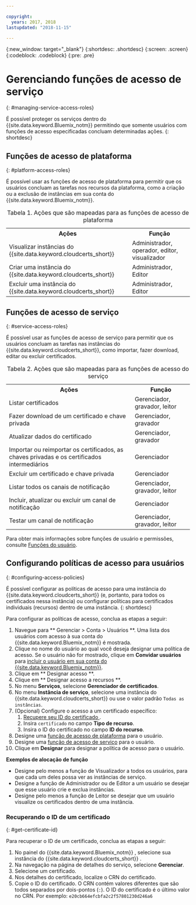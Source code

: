 ```yaml
---

copyright:
  years: 2017, 2018
lastupdated: "2018-11-15"

---
```

{:new_window: target="_blank"}
{:shortdesc: .shortdesc}
{:screen: .screen}
{:codeblock: .codeblock}
{:pre: .pre}

# Gerenciando funções de acesso de serviço
{: #managing-service-access-roles}

É possível proteger os serviços dentro do {{site.data.keyword.Bluemix_notm}} permitindo que somente usuários com funções de acesso especificadas concluam determinadas ações.
{: shortdesc}

## Funções de acesso de plataforma
{: #platform-access-roles}

É possível usar as funções de acesso de plataforma para permitir que os usuários concluam as tarefas nos recursos da plataforma,
como a criação ou a exclusão de instâncias em sua conta do {{site.data.keyword.Bluemix_notm}}.

<table>
<caption> Tabela 1. Ações que são mapeadas para as funções de acesso de plataforma</caption>
  <tr>
    <th> Ações </th>
    <th> Função </th>
  </tr>
  <tr>
    <td>Visualizar instâncias do  {{site.data.keyword.cloudcerts_short}}</td>
    <td> Administrador, operador, editor, visualizador </td>
  </tr>
  <tr>
    <td>Criar uma instância do  {{site.data.keyword.cloudcerts_short}}</td>
    <td> Administrador, Editor </td>
  </tr>
  <tr>
    <td>Excluir uma instância do  {{site.data.keyword.cloudcerts_short}}</td>
    <td> Administrador, Editor </td>
  </tr>
</table>

## Funções de acesso de serviço
{: #service-access-roles}

É possível usar as funções de acesso de serviço para permitir que os usuários concluam as tarefas nas instâncias do
{{site.data.keyword.cloudcerts_short}}, como importar, fazer download, editar ou excluir certificados.

<table>
<caption> Tabela 2. Ações que são mapeadas para as funções de acesso do serviço</caption>
  <tr>
    <th> Ações </th>
    <th> Função </th>
  </tr>
  <tr>
    <td>Listar certificados</td>
    <td> Gerenciador, gravador, leitor </td>
  </tr>
  <tr>
    <td>Fazer download de um certificado e chave privada </td>
    <td> Gerenciador, gravador </td>
  </tr>
  <tr>
    <td>Atualizar dados do certificado</td>
    <td> Gerenciador, gravador </td>
  </tr>
  <tr>
    <td>Importar ou reimportar os certificados, as chaves privadas e os certificados intermediários </td>
    <td> Gerenciador </td>
  </tr>
  <tr>
    <td>Excluir um certificado e chave privada </td>
    <td> Gerenciador </td>
  </tr>
      <tr>
        <td>Listar todos os canais de notificação </td>
        <td> Gerenciador, gravador, leitor </td>
      </tr>
   <tr>
     <td>Incluir, atualizar ou excluir um canal de notificação </td>
     <td> Gerenciador </td>
   </tr>
     <tr>
       <td>Testar um canal de notificação </td>
       <td> Gerenciador, gravador, leitor </td>
     </tr>
</table>

Para obter mais informações sobre funções de usuário e permissões, consulte
[Funções do usuário](/docs/iam/users_roles.html#userroles).

## Configurando políticas de acesso para usuários
{: #configuring-access-policies}

É possível configurar as políticas de acesso para uma instância do {{site.data.keyword.cloudcerts_short}} (e, portanto,
para todos os certificados nessa instância) ou configurar políticas para certificados individuais (recursos) dentro de uma
instância.
{: shortdesc}

Para configurar as políticas de acesso, conclua as etapas a seguir:

1. Navegue para  ** Gerenciar > Conta > Usuários **. Uma lista dos usuários com acesso à sua conta do {{site.data.keyword.Bluemix_notm}} é mostrada.
2. Clique no nome do usuário ao qual você deseja designar uma política de acesso. Se o usuário não for mostrado, clique em **Convidar usuários** para [incluir o usuário em sua conta do {{site.data.keyword.Bluemix_notm}}](/docs/iam/iamuserinv.html#iamuserinv).
3. Clique em  ** Designar acesso **.
4. Clique em  ** Designar acesso a recursos **.
5. No menu **Serviços**, selecione **Gerenciador de certificados**.
6. No menu **Instância de serviço**, selecione uma instância do {{site.data.keyword.cloudcerts_short}} ou use o valor padrão `Todas as instâncias`.
7. (Opcional) Configure o acesso a um certificado específico:
    1. [ Recupere seu ID do certificado ](#get-certificate-id).
    2. Insira `certificado` no campo **Tipo de recurso**.
    3. Insira o ID do certificado no campo **ID do recurso**.
8. Designe uma [função de acesso de plataforma](#platform-access-roles) para o usuário.
9. Designe uma [função de acesso de serviço](#service-access-roles) para o usuário.
10. Clique em **Designar** para designar a política de acesso para o usuário.

**Exemplos de alocação de função**

* Designe pelo menos a função de Visualizador a todos os usuários, para que cada um deles possa ver as instâncias de serviço.
* Designe a função de Administrador ou de Editor a um usuário se desejar que esse usuário crie e exclua instâncias.
* Designe pelo menos a função de Leitor se desejar que um usuário visualize os certificados dentro de uma instância.

### Recuperando o ID de um certificado
{: #get-certificate-id}

Para recuperar o ID de um certificado, conclua as etapas a seguir:

1. No painel do  {{site.data.keyword.Bluemix_notm}} , selecione sua instância do  {{site.data.keyword.cloudcerts_short}} .
2. Na navegação na página de detalhes do serviço, selecione **Gerenciar**.
3. Selecione um certificado.
4. Nos detalhes do certificado, localize o CRN do certificado.
5. Copie o ID do certificado. O CRN contém valores diferentes que são todos separados por dois-pontos
(`:`). O ID do certificado é o último valor no CRN. Por exemplo: `e20cb664efcbfa2c2f57801230d246a6`
